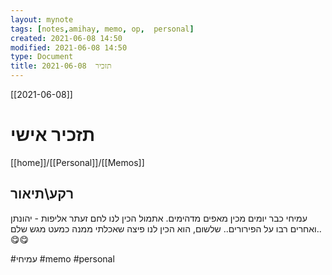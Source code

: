 ```yaml
---
layout: mynote
tags: [notes,amihay, memo, op,  personal] 
created: 2021-06-08 14:50
modified: 2021-06-08 14:50
type: Document
title: תזכיר  2021-06-08
---
```

[[2021-06-08]]
# תזכיר אישי
[[home]]/[[Personal]]/[[Memos]]

## רקע\תיאור
עמיחי כבר יומים מכין מאפים מדהימים.
אתמול הכין לנו לחם זעתר אליפות - יהונתן ואחרים רבו על הפירורים..
שלשום, הוא הכין לנו פיצה שאכלתי ממנה כמעט מגש שלם..
😋😋
 
#עמיחי
#memo 
#personal 